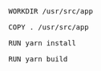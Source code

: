 <pre class="file" data-filename="Dockerfile" data-target="append">
WORKDIR /usr/src/app

COPY . /usr/src/app

RUN yarn install

RUN yarn build
</pre>

